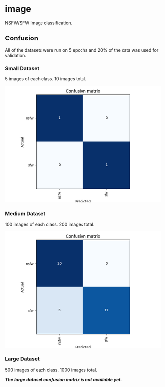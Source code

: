 # image
NSFW/SFW Image classification.

## Confusion
All of the datasets were run on 5 epochs and 20% of the data was used for validation.

### Small Dataset
5 images of each class. 10 images total.

![Small Dataset Confusion Matrix](matrixes/small_set_confusion_matrix.png)

### Medium Dataset
100 images of each class. 200 images total.

![Medium Dataset Confusion Matrix](matrixes/medium_set_confusion_matrix.png)

### Large Dataset
500 images of each class. 1000 images total.

***The large dataset confusion matrix is not available yet.***
